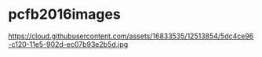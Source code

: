 # pcfb2016images

https://cloud.githubusercontent.com/assets/16833535/12513854/5dc4ce96-c120-11e5-902d-ec07b93e2b5d.jpg
